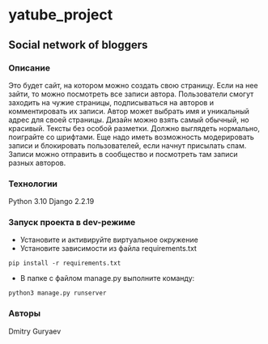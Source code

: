 # yatube_project
## Social network of bloggers

### Описание
Это будет сайт, на котором можно создать свою страницу. Если на нее зайти, 
то можно посмотреть все записи автора.
Пользователи смогут заходить на чужие страницы, 
подписываться на авторов и комментировать их записи.
Автор может выбрать имя и уникальный адрес для своей страницы. 
Дизайн можно взять самый обычный, но красивый. Тексты без особой разметки.
Должно выглядеть нормально, поиграйте со шрифтами.
Еще надо иметь возможность модерировать записи и блокировать пользователей,
если начнут присылать спам.
Записи можно отправить в сообщество и посмотреть там записи разных авторов.
### Технологии
Python 3.10
Django 2.2.19
### Запуск проекта в dev-режиме
- Установите и активируйте виртуальное окружение
- Установите зависимости из файла requirements.txt
```
pip install -r requirements.txt
``` 
- В папке с файлом manage.py выполните команду:
```
python3 manage.py runserver
```
### Авторы
Dmitry Guryaev
